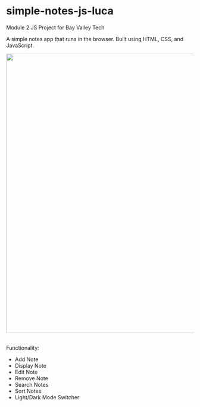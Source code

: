 # simple-notes-js-luca
Module 2 JS Project for Bay Valley Tech
<p>A simple notes app that runs in the browser. Built using HTML, CSS, and JavaScript.</p>

<img width=750px src="https://github.com/joshluca98/simple-notes-js-luca/assets/114132281/a3dc18df-6acc-4cbb-b07b-6280ea9bcfe6">

<div></div><br>

Functionality:
<ul>
  <li>Add Note</li>
  <li>Display Note</li>
  <li>Edit Note</li>    
  <li>Remove Note</li>
  <li>Search Notes</li>
  <li>Sort Notes</li>
  <li>Light/Dark Mode Switcher</li>    
</ul>



